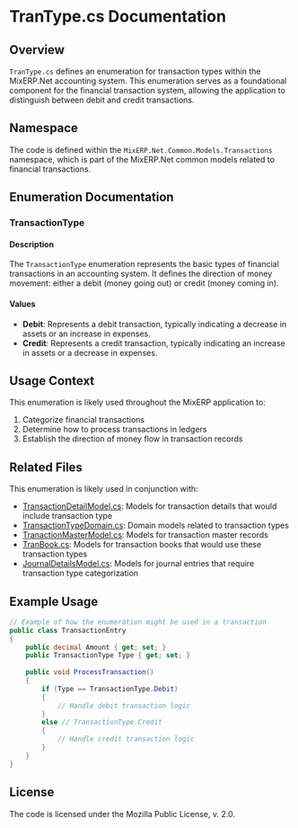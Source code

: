 # TranType.cs Documentation

## Overview

`TranType.cs` defines an enumeration for transaction types within the MixERP.Net accounting system. This enumeration serves as a foundational component for the financial transaction system, allowing the application to distinguish between debit and credit transactions.

## Namespace

The code is defined within the `MixERP.Net.Common.Models.Transactions` namespace, which is part of the MixERP.Net common models related to financial transactions.

## Enumeration Documentation

### TransactionType

#### Description

The `TransactionType` enumeration represents the basic types of financial transactions in an accounting system. It defines the direction of money movement: either a debit (money going out) or credit (money coming in).

#### Values

- **Debit**: Represents a debit transaction, typically indicating a decrease in assets or an increase in expenses.
- **Credit**: Represents a credit transaction, typically indicating an increase in assets or a decrease in expenses.

## Usage Context

This enumeration is likely used throughout the MixERP application to:

1. Categorize financial transactions
2. Determine how to process transactions in ledgers
3. Establish the direction of money flow in transaction records

## Related Files

This enumeration is likely used in conjunction with:

- [TransactionDetailModel.cs](TransactionDetailModel.md): Models for transaction details that would include transaction type
- [TransactionTypeDomain.cs](TransactionTypeDomain.md): Domain models related to transaction types
- [TranactionMasterModel.cs](TranactionMasterModel.md): Models for transaction master records
- [TranBook.cs](TranBook.md): Models for transaction books that would use these transaction types
- [JournalDetailsModel.cs](JournalDetailsModel.cs): Models for journal entries that require transaction type categorization

## Example Usage

```csharp
// Example of how the enumeration might be used in a transaction
public class TransactionEntry
{
    public decimal Amount { get; set; }
    public TransactionType Type { get; set; }
    
    public void ProcessTransaction()
    {
        if (Type == TransactionType.Debit)
        {
            // Handle debit transaction logic
        }
        else // TransactionType.Credit
        {
            // Handle credit transaction logic
        }
    }
}
```

## License

The code is licensed under the Mozilla Public License, v. 2.0.